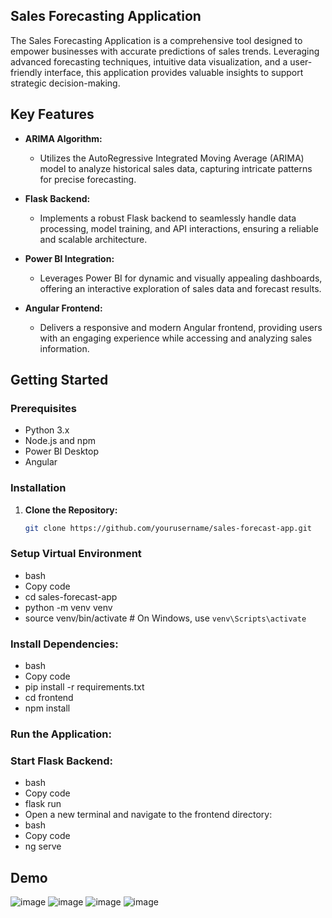 ## Sales Forecasting Application

The Sales Forecasting Application is a comprehensive tool designed to empower businesses with accurate predictions of sales trends. Leveraging advanced forecasting techniques, intuitive data visualization, and a user-friendly interface, this application provides valuable insights to support strategic decision-making.

## Key Features

- **ARIMA Algorithm:**
  - Utilizes the AutoRegressive Integrated Moving Average (ARIMA) model to analyze historical sales data, capturing intricate patterns for precise forecasting.

- **Flask Backend:**
  - Implements a robust Flask backend to seamlessly handle data processing, model training, and API interactions, ensuring a reliable and scalable architecture.

- **Power BI Integration:**
  - Leverages Power BI for dynamic and visually appealing dashboards, offering an interactive exploration of sales data and forecast results.

- **Angular Frontend:**
  - Delivers a responsive and modern Angular frontend, providing users with an engaging experience while accessing and analyzing sales information.

## Getting Started

### Prerequisites

- Python 3.x
- Node.js and npm
- Power BI Desktop
- Angular

### Installation

1. **Clone the Repository:**
   ```bash
   git clone https://github.com/yourusername/sales-forecast-app.git

### Setup Virtual Environment

  - bash
  - Copy code
  - cd sales-forecast-app
  - python -m venv venv
  - source venv/bin/activate  # On Windows, use `venv\Scripts\activate`
  
### Install Dependencies:
  - bash
  - Copy code
  - pip install -r requirements.txt
  - cd frontend
  - npm install
### Run the Application:
### Start Flask Backend:
  - bash
  - Copy code
  - flask run
  - Open a new terminal and navigate to the frontend directory:
  - bash
  - Copy code
  - ng serve
## Demo
![image](https://github.com/vasangit/salesforecast/assets/114461223/958c29d0-63b2-423a-8377-158afe6440bd)
![image](https://github.com/vasangit/salesforecast/assets/114461223/12757040-a484-46a1-aeea-24f0b6789162)
![image](https://github.com/vasangit/salesforecast/assets/114461223/75f2177a-0e46-4d70-ab84-1666af02ee0b)
![image](https://github.com/vasangit/salesforecast/assets/114461223/6fa0953a-a7b8-44c8-b8f4-2ab4fbe33290)


